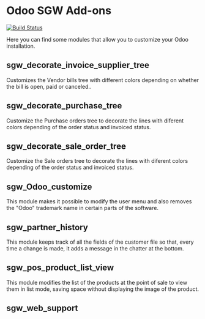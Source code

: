 # Odoo SGW Add-ons

[![Build Status](https://travis-ci.com/javierobcn/sgw_odoo_addons.svg?branch=12.0)](https://travis-ci.org/javierobcn/sgw_odoo_addons)

Here you can find some modules that allow you to customize your Odoo installation.

## sgw_decorate_invoice_supplier_tree

Customizes the Vendor bills tree with different colors depending on whether the bill is open, paid or canceled..

## sgw_decorate_purchase_tree

Customize the Purchase orders tree to decorate the lines with diferent colors depending of the order status and invoiced status.

## sgw_decorate_sale_order_tree

Customize the Sale orders tree to decorate the lines with diferent colors depending of the order status and invoiced status.

## sgw_Odoo_customize

This module makes it possible to modify the user menu and also removes the "Odoo"
trademark name in certain parts of the software.

## sgw_partner_history

This module keeps track of all the fields of the customer file so that, every time a
change is made, it adds a message in the chatter at the bottom.

## sgw_pos_product_list_view

This module modifies the list of the products at the point of sale to view them in list
mode, saving space without displaying the image of the product.

## sgw_web_support
